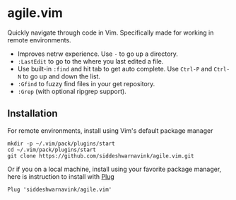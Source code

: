 # agile.vim

Quickly navigate through code in Vim. Specifically made for working 
in remote environments.

* Improves netrw experience. Use `-` to go up a directory.
* `:LastEdit` to go to the where you last edited a file.
* Use built-in `:find` and hit tab to get auto complete. Use `Ctrl-P` and 
  `Ctrl-N` to go up and down the list.
* `:Gfind` to fuzzy find files in your get repository.
* `:Grep` (with optional ripgrep support).

## Installation

For remote environments, install using Vim's default package manager

    mkdir -p ~/.vim/pack/plugins/start
    cd ~/.vim/pack/plugins/start
    git clone https://github.com/siddeshwarnavink/agile.vim.git

Or if you on a local machine, install using your favorite package manager, here
is instruction to install with [Plug](https://github.com/junegunn/vim-plug)

    Plug 'siddeshwarnavink/agile.vim'
